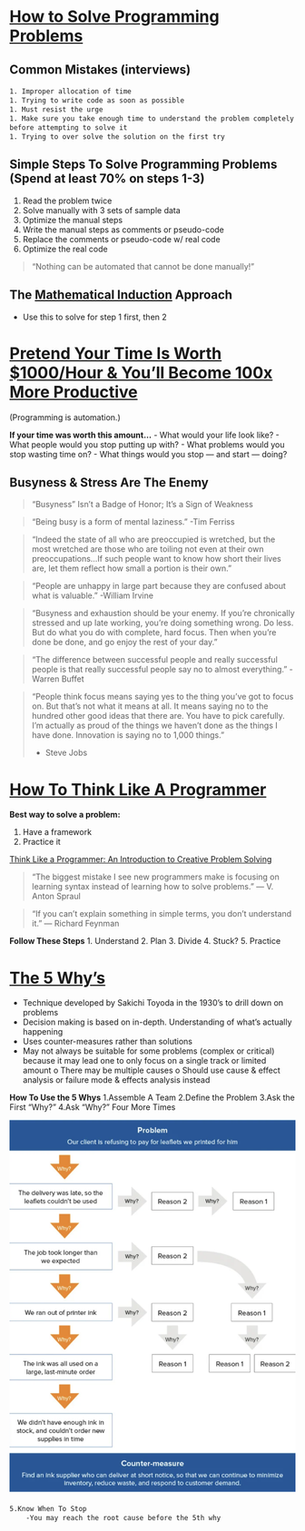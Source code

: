 # [How to Solve Programming Problems](https://simpleprogrammer.com/solving-problems-breaking-it-down/)

## Common Mistakes (interviews)
    1. Improper allocation of time
    1. Trying to write code as soon as possible
    1. Must resist the urge
    1. Make sure you take enough time to understand the problem completely before attempting to solve it
    1. Trying to over solve the solution on the first try

## Simple Steps To Solve Programming Problems (Spend at least 70% on steps 1-3)
1.	Read the problem twice
2.	Solve manually with 3 sets of sample data
3.	Optimize the manual steps
4.	Write the manual steps as comments or pseudo-code
5.	Replace the comments or pseudo-code w/ real code
6.	Optimize the real code

> “Nothing can be automated that cannot be done manually!”

## The [Mathematical Induction]( https://en.wikipedia.org/wiki/Mathematical_induction) Approach
-	Use this to solve for step 1 first, then 2

# [Pretend Your Time Is Worth $1000/Hour & You’ll Become 100x More Productive]( https://medium.com/swlh/pretend-your-time-is-worth-1-000-hour-and-youll-become-100x-more-productive-f04628bb3e6d)

(Programming is automation.)

**If your time was worth this amount…**
    - What would your life look like?
    - What people would you stop putting up with?
    - What problems would you stop wasting time on?
    - What things would you stop — and start — doing?

## Busyness & Stress Are The Enemy

> “Busyness” Isn’t a Badge of Honor; It’s a Sign of Weakness

> “Being busy is a form of mental laziness.” -Tim Ferriss

> “Indeed the state of all who are preoccupied is wretched, but the most wretched are those who are toiling not even at their own preoccupations…If such people want to know how short their lives are, let them reflect how small a portion is their own.”

> “People are unhappy in large part because they are confused about what is valuable.” -William Irvine

> “Busyness and exhaustion should be your enemy. If you’re chronically stressed and up late working, you’re doing something wrong. Do less. But do what you do with complete, hard focus. Then when you’re done be done, and go enjoy the rest of your day.”

> “The difference between successful people and really successful people is that really successful people say no to almost everything.” -Warren Buffet

> “People think focus means saying yes to the thing you’ve got to focus on. But that’s not what it means at all. It means saying no to the hundred other good ideas that there are. You have to pick carefully. I’m actually as proud of the things we haven’t done as the things I have done. Innovation is saying no to 1,000 things.”
> - Steve Jobs

# [How To Think Like A Programmer]( https://www.freecodecamp.org/news/how-to-think-like-a-programmer-lessons-in-problem-solving-d1d8bf1de7d2/)

**Best way to solve a problem:**
1.	Have a framework
2.	Practice it

[Think Like a Programmer: An Introduction to Creative Problem Solving
](https://www.amazon.com/dp/1593274246/?tag=richardreeze-20)

> “The biggest mistake I see new programmers make is focusing on learning syntax instead of learning how to solve   problems.” — V. Anton Spraul

> “If you can’t explain something in simple terms, you don’t understand it.” — Richard Feynman

**Follow These Steps**
    1. Understand
    2. Plan
    3. Divide
    4. Stuck?
    5. Practice

# [The 5 Why’s](https://www.mindtools.com/pages/article/newTMC_5W.htm)

-	Technique developed by Sakichi Toyoda in the 1930’s to drill down on problems
-	Decision making is based on in-depth. Understanding of what’s actually happening
-	Uses counter-measures rather than solutions
-	May not always be suitable for some problems (complex or critical) because it may lead one to only focus on a single track or limited amount
o	There may be multiple causes
o	Should use cause & effect analysis or failure mode & effects analysis instead

**How To Use the 5 Whys**
    1.Assemble A Team
    2.Define the Problem
    3.Ask the First “Why?”
    4.Ask “Why?” Four More Times

![](5whys.png)

    5.Know When To Stop
        -You may reach the root cause before the 5th why








